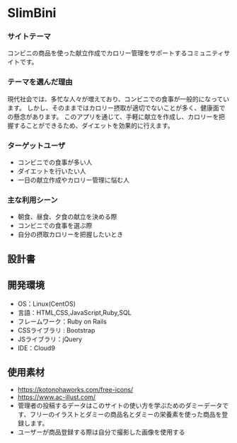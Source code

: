 # SlimBini

### サイトテーマ
コンビニの商品を使った献立作成でカロリー管理をサポートするコミュニティサイトです。

### テーマを選んだ理由
現代社会では、多忙な人々が増えており、コンビニでの食事が一般的になっています。
しかし、そのままではカロリー摂取が適切でないことが多く、健康面での懸念があります。
このアプリを通じて、手軽に献立を作成し、カロリーを把握することができるため、ダイエットを効果的に行えます。

### ターゲットユーザ
- コンビニでの食事が多い人
- ダイエットを行いたい人
- 一日の献立作成やカロリー管理に悩む人

### 主な利用シーン
- 朝食、昼食、夕食の献立を決める際
- コンビニでの食事を選ぶ際
- 自分の摂取カロリーを把握したいとき

## 設計書


## 開発環境
- OS：Linux(CentOS)
- 言語：HTML,CSS,JavaScript,Ruby,SQL
- フレームワーク：Ruby on Rails
- CSSライブラリ : Bootstrap
- JSライブラリ：jQuery
- IDE：Cloud9

## 使用素材
- https://kotonohaworks.com/free-icons/
- https://www.ac-illust.com/
- 管理者の投稿するデータはこのサイトの使い方を学ぶためのダミーデータです、フリーのイラストとダミーの商品名とダミーの栄養素を使った商品を登録します。
- ユーザーが商品登録する際は自分で撮影した画像を使用する